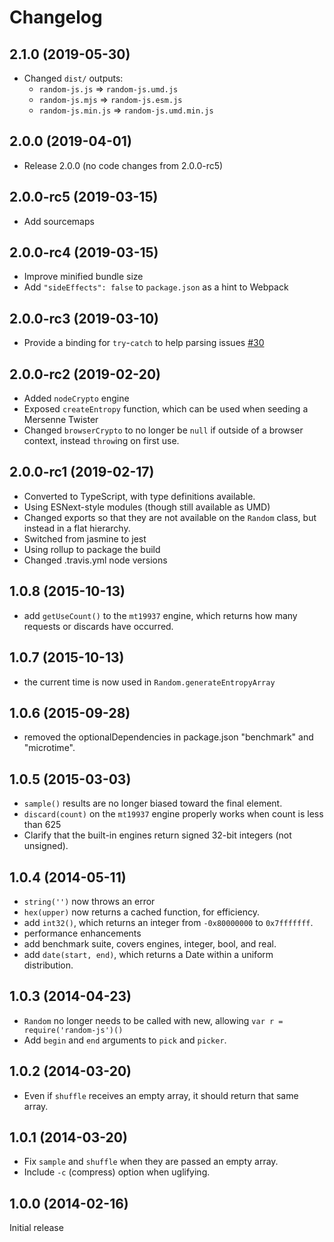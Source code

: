# Changelog

## 2.1.0 (2019-05-30)

- Changed `dist/` outputs:
  - `random-js.js` => `random-js.umd.js`
  - `random-js.mjs` => `random-js.esm.js`
  - `random-js.min.js` => `random-js.umd.min.js`

## 2.0.0 (2019-04-01)

- Release 2.0.0 (no code changes from 2.0.0-rc5)

## 2.0.0-rc5 (2019-03-15)

- Add sourcemaps

## 2.0.0-rc4 (2019-03-15)

- Improve minified bundle size
- Add `"sideEffects": false` to `package.json` as a hint to Webpack

## 2.0.0-rc3 (2019-03-10)

- Provide a binding for `try`-`catch` to help parsing issues [#30](https://github.com/ckknight/random-js/issues/30)

## 2.0.0-rc2 (2019-02-20)

- Added `nodeCrypto` engine
- Exposed `createEntropy` function, which can be used when seeding a Mersenne Twister
- Changed `browserCrypto` to no longer be `null` if outside of a browser context, instead `throw`ing on first use.

## 2.0.0-rc1 (2019-02-17)

- Converted to TypeScript, with type definitions available.
- Using ESNext-style modules (though still available as UMD)
- Changed exports so that they are not available on the `Random` class, but instead in a flat hierarchy.
- Switched from jasmine to jest
- Using rollup to package the build
- Changed .travis.yml node versions

## 1.0.8 (2015-10-13)

- add `getUseCount()` to the `mt19937` engine, which returns how many requests or discards have occurred.

## 1.0.7 (2015-10-13)

- the current time is now used in `Random.generateEntropyArray`

## 1.0.6 (2015-09-28)

- removed the optionalDependencies in package.json "benchmark" and "microtime".

## 1.0.5 (2015-03-03)

- `sample()` results are no longer biased toward the final element.
- `discard(count)` on the `mt19937` engine properly works when count is less than 625
- Clarify that the built-in engines return signed 32-bit integers (not unsigned).

## 1.0.4 (2014-05-11)

- `string('')` now throws an error
- `hex(upper)` now returns a cached function, for efficiency.
- add `int32()`, which returns an integer from `-0x80000000` to `0x7fffffff`.
- performance enhancements
- add benchmark suite, covers engines, integer, bool, and real.
- add `date(start, end)`, which returns a Date within a uniform distribution.

## 1.0.3 (2014-04-23)

- `Random` no longer needs to be called with new, allowing `var r = require('random-js')()`
- Add `begin` and `end` arguments to `pick` and `picker`.

## 1.0.2 (2014-03-20)

- Even if `shuffle` receives an empty array, it should return that same array.

## 1.0.1 (2014-03-20)

- Fix `sample` and `shuffle` when they are passed an empty array.
- Include `-c` (compress) option when uglifying.

## 1.0.0 (2014-02-16)

Initial release
